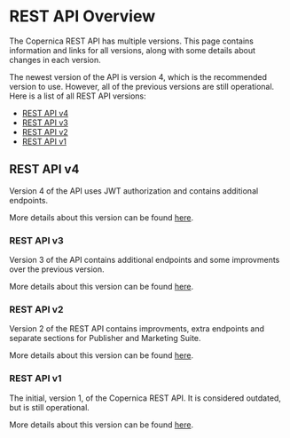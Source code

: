 # REST API Overview

The Copernica REST API has multiple versions. This page contains information 
and links for all versions, along with some details about changes in each version.

The newest version of the API is version 4, which is the recommended version
to use. However, all of the previous versions are still operational. Here is
a list of all REST API versions:

*  [REST API v4](./restv4/rest-api.md)
*  [REST API v3](./restv3/rest-api.md)
*  [REST API v2](./restv2/rest-api.md)
*  [REST API v1](./restv1/rest-api.md)


## REST API v4

Version 4 of the API uses JWT authorization and contains additional endpoints.

More details about this version can be found [here](./restv4/rest-introduction.md). 

### REST API v3

Version 3 of the API contains additional endpoints and some improvments over
the previous version.
 
More details about this version can be found [here](./restv3/rest-introduction.md). 

### REST API v2

Version 2 of the REST API contains improvments, extra endpoints and 
separate sections for Publisher and Marketing Suite.

More details about this version can be found [here](./restv2/rest-introduction.md). 

### REST API v1

The initial, version 1, of the Copernica REST API. It is considered outdated,
but is still operational. 

More details about this version can be found [here](./restv1/rest-introduction.md). 
